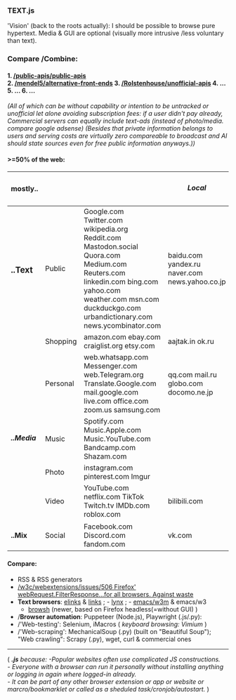 ### TEXT.js 
'Vision' (back to the roots actually):
I should be possible to browse pure hypertext. Media & GUI  are optional (visually more intrusive /less voluntary than text). 

### Compare /Combine:
#### 1. [/public-apis/public-apis](https://github.com/public-apis/public-apis)   <br> 2. [/mendel5/alternative-front-ends](https://github.com/mendel5/alternative-front-ends)  3.  [/Rolstenhouse/unofficial-apis](https://github.com/Rolstenhouse/unofficial-apis )  4. ... 5. ... 6. ...
_(All of which can be without capability or intention to be untracked or unofficial let alone avoiding subscription fees: if a user didn't pay already, Commercial servers can equally include text-ads (instead of photo/media. compare google adsense) (Besides that private information belongs to users and serving costs are virtually zero compareable to broadcast and AI should state sources even for free public information anyways.))_

#### >=50% of the web:

| mostly.. | |   |  <h5> Local |
|-|-|-|-|
|<h3> ..Text | Public | Google.com Twitter.com wikipedia.org Reddit.com Mastodon.social Quora.com  Medium.com Reuters.com  linkedin.com  bing.com yahoo.com weather.com  msn.com  duckduckgo.com urbandictionary.com news.ycombinator.com | baidu.com yandex.ru naver.com news.yahoo.co.jp   |
| | Shopping  | amazon.com ebay.com craiglist.org etsy.com |  aajtak.in ok.ru  |
|  | Personal | web.whatsapp.com  Messenger.com  web.Telegram.org Translate.Google.com  mail.google.com live.com office.com zoom.us samsung.com  |  qq.com mail.ru globo.com docomo.ne.jp   |
|<h5> ..Media| Music | Spotify.com   Music.Apple.com   Music.YouTube.com  Bandcamp.com Shazam.com | |
|| Photo | instagram.com  pinterest.com  Imgur |   |
|| Video | YouTube.com netflix.com TikTok Twitch.tv IMDb.com roblox.com |  bilibili.com |
| <h4> ..Mix | Social | Facebook.com Discord.com fandom.com |   vk.com |

#### Compare:  
 - RSS & RSS generators
 - [/w3c/webextensions/issues/506 Firefox' webRequest.FilterResponse...for all browsers. Against waste](https://github.com/w3c/webextensions/issues/506)  
 - **Text browsers**: [elinks](https://github.com/rkd77/elinks/)   & [links](https://github.com/spartrekus/links2)  ;   - [lynx](https://github.com/ThomasDickey/lynx-snapshots) ;   - [emacs/w3m](https://github.com/emacs-w3m/emacs-w3m) & emacs/w3
    - [browsh](https://github.com/browsh-org/browsh) (newer, based on Firefox headless(=without GUI) )
 - /**Browser automation**: Puppeteer (Node.js),  Playwright (.js/.py):
 - /'Web-testing': Selenium, iMacros  ( _keyboard browsing: Vimium_ )
 - /'Web-scraping': MechanicalSoup (.py) (built on "Beautiful Soup"); "Web crawling": Scrapy (.py), wget, curl & commercial ones

---

( <i>**.js** because:
-Popular websites often use complicated JS constructions.
<br>- Everyone with a  browser can run it personally without installing anything or logging in again where logged-in already.
<br>- It can be part of any other browser extension or app or website or marcro/bookmarklet or called as a sheduled task/cronjob/autostart. </i>  )


